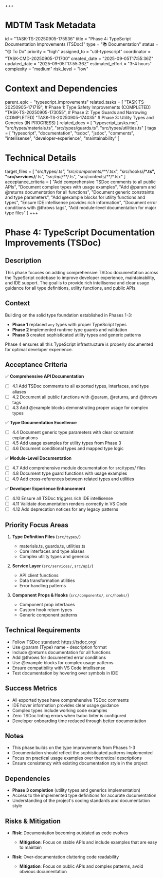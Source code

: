 +++
# MDTM Task Metadata
id = "TASK-TS-20250905-175536"
title = "Phase 4: TypeScript Documentation Improvements (TSDoc)"
type = "📚 Documentation"
status = "🟡 To Do"
priority = "high"
assigned_to = "util-typescript"
coordinator = "TASK-CMD-20250905-171700"
created_date = "2025-09-05T17:55:36Z"
updated_date = "2025-09-05T17:55:36Z"
estimated_effort = "3-4 hours"
complexity = "medium"
risk_level = "low"

# Context and Dependencies
parent_epic = "typescript_improvements"
related_tasks = [
    "TASK-TS-20250905-171719", # Phase 1: Type Safety Improvements (COMPLETED)
    "TASK-TS-20250905-173055", # Phase 2: Type Guards and Narrowing (COMPLETED)
    "TASK-TS-20250905-174035"  # Phase 3: Utility Types and Generics (IN PROGRESS)
]
related_docs = [
    "typescript_tasks.md",
    "src/types/materials.ts",
    "src/types/guards.ts",
    "src/types/utilities.ts"
]
tags = [
    "typescript", "documentation", "tsdoc", "jsdoc", "comments", 
    "intellisense", "developer-experience", "maintainability"
]

# Technical Details
target_files = [
    "src/types/*.ts",
    "src/components/**/*.tsx",
    "src/hooks/**/*.ts",
    "src/services/**/*.ts",
    "src/api/**/*.ts",
    "src/contexts/**/*.tsx"
]
acceptance_criteria = [
    "Add comprehensive TSDoc comments to all public APIs",
    "Document complex types with usage examples",
    "Add @param and @returns documentation for all functions",
    "Document generic constraints and type parameters",
    "Add @example blocks for utility functions and types",
    "Ensure IDE intellisense provides rich information",
    "Document error conditions with @throws tags",
    "Add module-level documentation for major type files"
]
+++

# Phase 4: TypeScript Documentation Improvements (TSDoc)

## Description

This phase focuses on adding comprehensive TSDoc documentation across the TypeScript codebase to improve developer experience, maintainability, and IDE support. The goal is to provide rich intellisense and clear usage guidance for all type definitions, utility functions, and public APIs.

## Context

Building on the solid type foundation established in Phases 1-3:
- **Phase 1** replaced `any` types with proper TypeScript types
- **Phase 2** implemented runtime type guards and validation
- **Phase 3** created sophisticated utility types and generic patterns

Phase 4 ensures all this TypeScript infrastructure is properly documented for optimal developer experience.

## Acceptance Criteria

✅ **Comprehensive API Documentation**
- [ ] 4.1 Add TSDoc comments to all exported types, interfaces, and type aliases
- [ ] 4.2 Document all public functions with @param, @returns, and @throws tags
- [ ] 4.3 Add @example blocks demonstrating proper usage for complex types

✅ **Type Documentation Excellence**
- [ ] 4.4 Document generic type parameters with clear constraint explanations
- [ ] 4.5 Add usage examples for utility types from Phase 3
- [ ] 4.6 Document conditional types and mapped type logic

✅ **Module-Level Documentation**
- [ ] 4.7 Add comprehensive module documentation for src/types/ files
- [ ] 4.8 Document type guard functions with usage examples
- [ ] 4.9 Add cross-references between related types and utilities

✅ **Developer Experience Enhancement**
- [ ] 4.10 Ensure all TSDoc triggers rich IDE intellisense
- [ ] 4.11 Validate documentation renders correctly in VS Code
- [ ] 4.12 Add deprecation notices for any legacy patterns

## Priority Focus Areas

1. **Type Definition Files** (`src/types/`)
   - materials.ts, guards.ts, utilities.ts
   - Core interfaces and type aliases
   - Complex utility types and generics

2. **Service Layer** (`src/services/`, `src/api/`)
   - API client functions
   - Data transformation utilities
   - Error handling patterns

3. **Component Props & Hooks** (`src/components/`, `src/hooks/`)
   - Component prop interfaces
   - Custom hook return types
   - Generic component patterns

## Technical Requirements

- Follow TSDoc standard: https://tsdoc.org/
- Use @param {Type} name - description format
- Include @returns documentation for all functions
- Add @throws for documented error conditions
- Use @example blocks for complex usage patterns
- Ensure compatibility with VS Code intellisense
- Test documentation by hovering over symbols in IDE

## Success Metrics

- All exported types have comprehensive TSDoc comments
- IDE hover information provides clear usage guidance
- Complex types include working code examples
- Zero TSDoc linting errors when tsdoc linter is configured
- Developer onboarding time reduced through better documentation

## Notes

- This phase builds on the type improvements from Phases 1-3
- Documentation should reflect the sophisticated patterns implemented
- Focus on practical usage examples over theoretical descriptions
- Ensure consistency with existing documentation style in the project

## Dependencies

- **Phase 3 completion** (utility types and generics implementation)
- Access to the implemented type definitions for accurate documentation
- Understanding of the project's coding standards and documentation style

## Risks & Mitigation

- **Risk**: Documentation becoming outdated as code evolves
  - **Mitigation**: Focus on stable APIs and include examples that are easy to maintain

- **Risk**: Over-documentation cluttering code readability  
  - **Mitigation**: Focus on public APIs and complex patterns, avoid obvious documentation